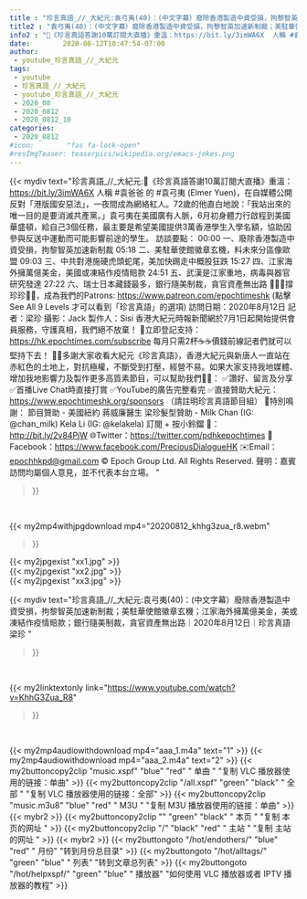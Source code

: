```yaml
---
title : "珍言真語_//_大紀元:袁弓夷(40)：(中文字幕）廢除香港製造中資受損，拘黎智英加速新制裁；美駐華使館徽章玄機；江家海外擁萬億美金，美或凍結作疫情賠款；銀行隨美制裁，貪官資產無出路｜2020年8月12日｜珍言真語 梁珍 "
title2 : "袁弓夷(40)：(中文字幕）廢除香港製造中資受損，拘黎智英加速新制裁；美駐華使館徽章玄機；江家海外擁萬億美金，美或凍結作疫情賠款；銀行隨美制裁，貪官資產無出路｜2020年8月12日｜珍言真語 梁珍 "
info2 : "🎊《珍言真語答謝10萬訂閱大直播》重溫：https://bit.ly/3imWA6X  人稱 #袁爸爸 的 #袁弓夷 (Elmer Yuen)，在自媒體公開反對「港版國安惡法」，一夜間成為網絡紅人。72歲的他直白地說：「我站出來的唯一目的是要消滅共產黨。」袁弓夷在美國廣有人脈，6月初身體力行啟程到美國華盛頓，給自己3個任務，最主要是希望美國提供3萬香港學生入學名額，協助因參與反送中運動而可能影響前途的學生。  訪談要點： 00:00  一、廢除香港製造中資受損，拘黎智英加速新制裁 05:18  二、美駐華使館徽章玄機，料未來分區像歐盟 09:03  三、中共對港施硬虎頭蛇尾，美加快踢走中概股狂跌 15:27  四、江家海外擁萬億美金，美國或凍結作疫情賠款 24:51  五、武漢是江家重地，病毒與器官研究發達 27:22  六、瑞士日本藏錢最多，銀行隨美制裁，貪官資產無出路  🙋🏼‍♂️撐珍珍💪🏻，成為我們的Patrons: https://www.patreon.com/epochtimeshk  (點擊  See All 9 Levels  才可以看到「珍言真語」的選項)  訪問日期：2020年8月12日  記者：梁珍  攝影：Jack 製作人：Sisi  香港大紀元時報新聞網於7月1日起開始提供會員服務，守護真相，我們絕不放棄！ 💎立即登記支持：https://hk.epochtimes.com/subscribe 每月只需2杯☕☕價錢前線記者們就可以堅持下去！  🙏🏻多謝大家收看大紀元《珍言真語》，香港大紀元與新唐人一直站在赤紅色的土地上，對抗極權，不斷受到打壓，經營不易。如果大家支持我地媒體、增加我地影響力及製作更多高質素節目，可以幫助我們💪🏻： ✅讚好、留言及分享 ✅首播Live Chat時直接打賞 ✅YouTube的廣告完整看完  ✅直接贊助大紀元：https://www.epochtimeshk.org/sponsors （請註明珍言真語節目組）  💐特別鳴謝： 節目贊助 - 美國紐約 蔣威廉醫生 梁珍髮型贊助 - Milk Chan (IG: @chan_milk)   Kela Li (IG: @kelakela)  訂閱 + 按小鈴鐺 🔔：http://bit.ly/2v84PjW 🌐Twitter：https://twitter.com/pdhkepochtimes 👥Facebook：https://www.facebook.com/PreciousDialogueHK ✉️Email：epochhkpd@gmail.com  © Epoch Group Ltd. All Rights Reserved.  聲明：嘉賓訪問均屬個人意見，並不代表本台立場。 "
date:        2020-08-12T10:47:54-07:00
author:
 - youtube_珍言真語_//_大紀元
tags:
 - youtube
 - 珍言真語_//_大紀元
 - youtube_珍言真語_//_大紀元
 - 2020_08
 - 2020_0812
 - 2020_0812_10
categories:
 - 2020_0812
#icon:        "fas fa-lock-open"
#resImgTeaser: teaserpics/wikipedia.org/emacs-jokes.png
---
```


{{< mydiv text="珍言真語_//_大紀元:🎊《珍言真語答謝10萬訂閱大直播》重溫：https://bit.ly/3imWA6X  人稱 #袁爸爸 的 #袁弓夷 (Elmer Yuen)，在自媒體公開反對「港版國安惡法」，一夜間成為網絡紅人。72歲的他直白地說：「我站出來的唯一目的是要消滅共產黨。」袁弓夷在美國廣有人脈，6月初身體力行啟程到美國華盛頓，給自己3個任務，最主要是希望美國提供3萬香港學生入學名額，協助因參與反送中運動而可能影響前途的學生。  訪談要點： 00:00  一、廢除香港製造中資受損，拘黎智英加速新制裁 05:18  二、美駐華使館徽章玄機，料未來分區像歐盟 09:03  三、中共對港施硬虎頭蛇尾，美加快踢走中概股狂跌 15:27  四、江家海外擁萬億美金，美國或凍結作疫情賠款 24:51  五、武漢是江家重地，病毒與器官研究發達 27:22  六、瑞士日本藏錢最多，銀行隨美制裁，貪官資產無出路  🙋🏼‍♂️撐珍珍💪🏻，成為我們的Patrons: https://www.patreon.com/epochtimeshk  (點擊  See All 9 Levels  才可以看到「珍言真語」的選項)  訪問日期：2020年8月12日  記者：梁珍  攝影：Jack 製作人：Sisi  香港大紀元時報新聞網於7月1日起開始提供會員服務，守護真相，我們絕不放棄！ 💎立即登記支持：https://hk.epochtimes.com/subscribe 每月只需2杯☕☕價錢前線記者們就可以堅持下去！  🙏🏻多謝大家收看大紀元《珍言真語》，香港大紀元與新唐人一直站在赤紅色的土地上，對抗極權，不斷受到打壓，經營不易。如果大家支持我地媒體、增加我地影響力及製作更多高質素節目，可以幫助我們💪🏻： ✅讚好、留言及分享 ✅首播Live Chat時直接打賞 ✅YouTube的廣告完整看完  ✅直接贊助大紀元：https://www.epochtimeshk.org/sponsors （請註明珍言真語節目組）  💐特別鳴謝： 節目贊助 - 美國紐約 蔣威廉醫生 梁珍髮型贊助 - Milk Chan (IG: @chan_milk)   Kela Li (IG: @kelakela)  訂閱 + 按小鈴鐺 🔔：http://bit.ly/2v84PjW 🌐Twitter：https://twitter.com/pdhkepochtimes 👥Facebook：https://www.facebook.com/PreciousDialogueHK ✉️Email：epochhkpd@gmail.com  © Epoch Group Ltd. All Rights Reserved.  聲明：嘉賓訪問均屬個人意見，並不代表本台立場。 "
>}}
<br>


{{< my2mp4withjpgdownload mp4="20200812_khhg3zua_r8.webm"
>}}

{{< my2jpgexist "xx1.jpg" >}}<br>
{{< my2jpgexist "xx2.jpg" >}}<br>
{{< my2jpgexist "xx3.jpg" >}}<br>



{{< mydiv text="珍言真語_//_大紀元:袁弓夷(40)：(中文字幕）廢除香港製造中資受損，拘黎智英加速新制裁；美駐華使館徽章玄機；江家海外擁萬億美金，美或凍結作疫情賠款；銀行隨美制裁，貪官資產無出路｜2020年8月12日｜珍言真語 梁珍 "
>}}
<br>

{{< my2linktextonly link="https://www.youtube.com/watch?v=KhhG3Zua_R8"
>}}


<br>

{{< my2mp4audiowithdownload mp4="aaa_1.m4a"    text="1" >}}
{{< my2mp4audiowithdownload mp4="aaa_2.m4a"    text="2" >}}
{{< my2buttoncopy2clip "music.xspf"        "blue"   "red"    " 单曲 "  "复制 VLC 播放器使用的链接：单曲" >}} {{< my2buttoncopy2clip "/all.xspf"         "green"  "black"  " 全部 "  "复制 VLC 播放器使用的链接：全部" >}} {{< my2buttoncopy2clip "music.m3u8"        "blue"   "red"    " M3U  "    "复制 M3U 播放器使用的链接：单曲" >}} {{< mybr2 >}} {{< my2buttoncopy2clip ""                  "green"  "black"  " 本页 "    "复制 本页的网址 " >}} {{< my2buttoncopy2clip "/"                 "black"  "red"    " 主站 "    "复制 主站的网址 " >}} {{< mybr2 >}} {{< my2buttongoto      "/hot/endothers/"   "blue"   "red"    " 月份"   "转到月份总目录" >}} {{< my2buttongoto      "/hot/alltags/"     "green"  "blue"   " 列表"   "转到文章总列表" >}} {{< my2buttongoto      "/hot/helpxspf/"    "green"  "blue"   " 播放器" "如何使用 VLC 播放器或者 IPTV 播放器的教程" >}} 
